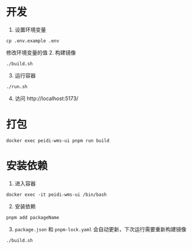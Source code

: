 # 开发
1. 设置环境变量
```
cp .env.example .env
```
修改环境变量的值
2. 构建镜像
```
./build.sh
```
3. 运行容器
```
./run.sh
```
4. 访问 http://localhost:5173/

# 打包
```
docker exec peidi-wms-ui pnpm run build
```

# 安装依赖
1. 进入容器
```
docker exec -it peidi-wms-ui /bin/bash
```
2. 安装依赖
```
pnpm add packageName
```
3. `package.json` 和 `pnpm-lock.yaml` 会自动更新，下次运行需要重新构建镜像
```
./build.sh
```
